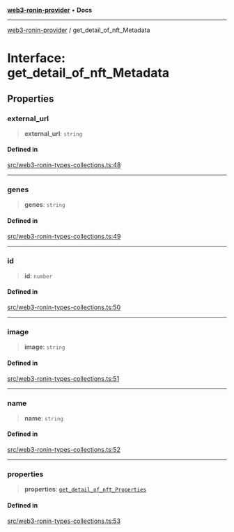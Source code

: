 [**web3-ronin-provider**](../README.md) • **Docs**

***

[web3-ronin-provider](../globals.md) / get\_detail\_of\_nft\_Metadata

# Interface: get\_detail\_of\_nft\_Metadata

## Properties

### external\_url

> **external\_url**: `string`

#### Defined in

[src/web3-ronin-types-collections.ts:48](https://github.com/chuacw/web3-ronin-provider/blob/ce08d460e2589edd5c5b854bf0bd2f7be4e0431f/src/web3-ronin-types-collections.ts#L48)

***

### genes

> **genes**: `string`

#### Defined in

[src/web3-ronin-types-collections.ts:49](https://github.com/chuacw/web3-ronin-provider/blob/ce08d460e2589edd5c5b854bf0bd2f7be4e0431f/src/web3-ronin-types-collections.ts#L49)

***

### id

> **id**: `number`

#### Defined in

[src/web3-ronin-types-collections.ts:50](https://github.com/chuacw/web3-ronin-provider/blob/ce08d460e2589edd5c5b854bf0bd2f7be4e0431f/src/web3-ronin-types-collections.ts#L50)

***

### image

> **image**: `string`

#### Defined in

[src/web3-ronin-types-collections.ts:51](https://github.com/chuacw/web3-ronin-provider/blob/ce08d460e2589edd5c5b854bf0bd2f7be4e0431f/src/web3-ronin-types-collections.ts#L51)

***

### name

> **name**: `string`

#### Defined in

[src/web3-ronin-types-collections.ts:52](https://github.com/chuacw/web3-ronin-provider/blob/ce08d460e2589edd5c5b854bf0bd2f7be4e0431f/src/web3-ronin-types-collections.ts#L52)

***

### properties

> **properties**: [`get_detail_of_nft_Properties`](get_detail_of_nft_Properties.md)

#### Defined in

[src/web3-ronin-types-collections.ts:53](https://github.com/chuacw/web3-ronin-provider/blob/ce08d460e2589edd5c5b854bf0bd2f7be4e0431f/src/web3-ronin-types-collections.ts#L53)
